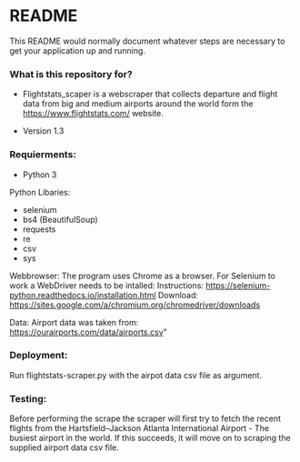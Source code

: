 # README #

This README would normally document whatever steps are necessary to get your application up and running.

### What is this repository for? ###

* Flightstats_scaper is a webscraper that collects departure and flight data from big and medium airports around the world form the https://www.flightstats.com/ website.

* Version 1.3

### Requierments: ###

* Python 3

Python Libaries:
* selenium
* bs4 (BeautifulSoup)
* requests
* re
* csv
* sys

Webbrowser:
The program uses Chrome as a browser. For Selenium to work a WebDriver needs to be intalled:
Instructions: https://selenium-python.readthedocs.io/installation.html
Download: https://sites.google.com/a/chromium.org/chromedriver/downloads

Data:
Airport data was taken from: https://ourairports.com/data/airports.csv"


### Deployment: ###

Run flightstats-scraper.py with the airpot data csv file as argument.

### Testing: ###

Before performing the scrape the scraper will first try to fetch the recent flights from the Hartsfield–Jackson Atlanta International Airport - The busiest airport in the world. 
If this succeeds, it will move on to scraping the supplied airport data csv file.

